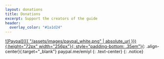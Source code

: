 ```yaml
---
layout: donations
title: Donations
excerpt: Support the creators of the guide
header:
  overlay_color: "#1a1d24"
---
```


[![Paypal]({{ "/assets/images/paypal_white.png" | absolute_url }}){:height="72px" width="256px"}{: style="padding-bottom: .35em"}](https://www.paypal.me/emiyl/10){: .align-center}{:target="_blank"}
paypal.me/emiyl
{: .text-center}
{: .notice}
